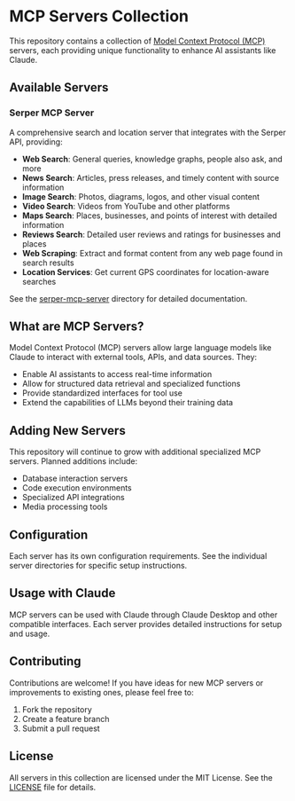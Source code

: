 # MCP Servers Collection

This repository contains a collection of [Model Context Protocol (MCP)](https://github.com/anthropics/model-context-protocol) servers, each providing unique functionality to enhance AI assistants like Claude.

## Available Servers

### Serper MCP Server

A comprehensive search and location server that integrates with the Serper API, providing:

- **Web Search**: General queries, knowledge graphs, people also ask, and more
- **News Search**: Articles, press releases, and timely content with source information
- **Image Search**: Photos, diagrams, logos, and other visual content
- **Video Search**: Videos from YouTube and other platforms
- **Maps Search**: Places, businesses, and points of interest with detailed information
- **Reviews Search**: Detailed user reviews and ratings for businesses and places
- **Web Scraping**: Extract and format content from any web page found in search results
- **Location Services**: Get current GPS coordinates for location-aware searches

See the [serper-mcp-server](./serper-mcp-server/README.md) directory for detailed documentation.

## What are MCP Servers?

Model Context Protocol (MCP) servers allow large language models like Claude to interact with external tools, APIs, and data sources. They:

- Enable AI assistants to access real-time information
- Allow for structured data retrieval and specialized functions
- Provide standardized interfaces for tool use
- Extend the capabilities of LLMs beyond their training data

## Adding New Servers

This repository will continue to grow with additional specialized MCP servers. Planned additions include:

- Database interaction servers
- Code execution environments
- Specialized API integrations
- Media processing tools

## Configuration

Each server has its own configuration requirements. See the individual server directories for specific setup instructions.

## Usage with Claude

MCP servers can be used with Claude through Claude Desktop and other compatible interfaces. Each server provides detailed instructions for setup and usage.

## Contributing

Contributions are welcome! If you have ideas for new MCP servers or improvements to existing ones, please feel free to:

1. Fork the repository
2. Create a feature branch
3. Submit a pull request

## License

All servers in this collection are licensed under the MIT License. See the [LICENSE](./LICENSE.md) file for details.

